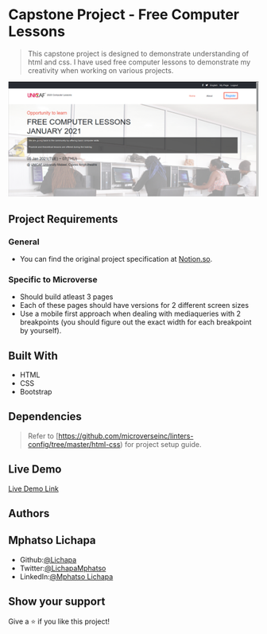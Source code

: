 
# Capstone Project - Free Computer Lessons
>This capstone project is designed to demonstrate understanding of html and css. I have used free computer lessons to demonstrate my creativity when working on various projects. 

![screenshot](./assets/images/Screenshot.png)

## Project Requirements

### General
- You can find the original project specification at [Notion.so](https://www.notion.so/HTML-CSS-capstone-project-Conference-page-ed3efca4b9824484a9df7f9f24067ff7).

### Specific to Microverse
- Should build atleast 3 pages
- Each of these pages should have versions for 2 different screen sizes 
- Use a mobile first approach when dealing with mediaqueries with 2 breakpoints (you should figure out the exact width for each breakpoint by yourself).

## Built With

- HTML
- CSS
- Bootstrap

## Dependencies

> Refer to [https://github.com/microverseinc/linters-config/tree/master/html-css) for project setup guide.

## Live Demo

[Live Demo Link](https://lichapa.github.io/FreeComputerLessons/)

## Authors

## Mphatso Lichapa
- Github:[@Lichapa](https://github.com/Lichapa/)
- Twitter:[@LichapaMphatso](https://twitter.com/LichapaMphatso)
- LinkedIn:[@Mphatso Lichapa](https://www.linkedin.com/in/mphatsolichapa)

## Show your support

Give a ⭐️ if you like this project!
